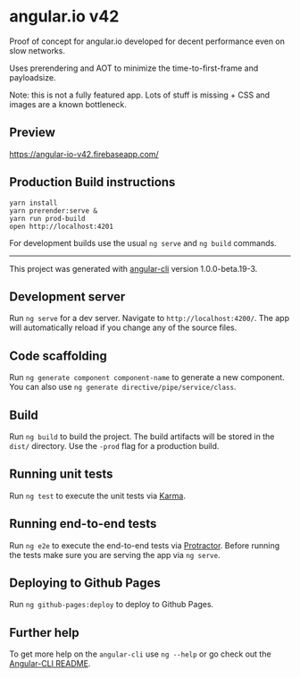 # angular.io v42

Proof of concept for angular.io developed for decent performance even on slow networks.

Uses prerendering and AOT to minimize the time-to-first-frame and payloadsize.

Note: this is not a fully featured app. Lots of stuff is missing + CSS and images are a known bottleneck.

## Preview
https://angular-io-v42.firebaseapp.com/

## Production Build instructions
```
yarn install
yarn prerender:serve &
yarn run prod-build
open http://localhost:4201
```

For development builds use the usual `ng serve` and `ng build` commands.


----------------------------------------------------------------------------------------------------------------


This project was generated with [angular-cli](https://github.com/angular/angular-cli) version 1.0.0-beta.19-3.

## Development server
Run `ng serve` for a dev server. Navigate to `http://localhost:4200/`. The app will automatically reload if you change any of the source files.

## Code scaffolding

Run `ng generate component component-name` to generate a new component. You can also use `ng generate directive/pipe/service/class`.

## Build

Run `ng build` to build the project. The build artifacts will be stored in the `dist/` directory. Use the `-prod` flag for a production build.

## Running unit tests

Run `ng test` to execute the unit tests via [Karma](https://karma-runner.github.io).

## Running end-to-end tests

Run `ng e2e` to execute the end-to-end tests via [Protractor](http://www.protractortest.org/).
Before running the tests make sure you are serving the app via `ng serve`.

## Deploying to Github Pages

Run `ng github-pages:deploy` to deploy to Github Pages.

## Further help

To get more help on the `angular-cli` use `ng --help` or go check out the [Angular-CLI README](https://github.com/angular/angular-cli/blob/master/README.md).
